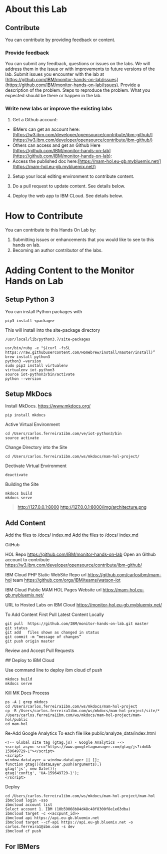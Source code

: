 # About this Lab

## Contribute

You can contribute by providing feedback or content. 

### Provide feedback
You can submit any feedback, questions or issues on the labs.  We will address them in the issue or with improvements to future versions of the lab. Submit issues you encounter with the lab at [https://github.com/IBM/monitor-hands-on-lab/issues](https://github.com/IBM/monitor-hands-on-lab/issues).  Provide a description of the problem.  Steps to reproduce the problem.  What you expected should be there or happen in the lab.

### Write new labs or improve the existing labs 

1. Get a Github account:  
* IBMers can get an account here: [https://w3.ibm.com/developer/opensource/contribute/ibm-github/](https://w3.ibm.com/developer/opensource/contribute/ibm-github/)
* Others can access and get an Github Here [https://github.com/IBM/monitor-hands-on-lab](https://github.com/IBM/monitor-hands-on-lab):
* Access the published doc here:[https://mam-hol.eu-gb.mybluemix.net/](https://mam-hol.eu-gb.mybluemix.net/)

2.  Setup your local editing environment to contribute content.

3.  Do a pull request to update content.   See details below.

4.  Deploy the web app to IBM CLoud.  See details below.

# How to Contribute

You can contribute to this Hands On Lab by:

1.  Submitting issues or enhancements that you would like to see to this hands on lab.
2.  Becoming an author contributor of the labs.

# Adding Content to the Monitor Hands on Lab

## Setup Python 3

You can install Python packages with

    pip3 install <package>

This will install into the site-package directory

    /usr/local/lib/python3.7/site-packages
    
    usr/bin/ruby -e "$(curl -fsSL https://raw.githubusercontent.com/Homebrew/install/master/install)”
    brew install python3
    python3 —version
    sudo pip3 install virtualenv
    virtualenv iot-python3
    source iot-python3/bin/activate
    python --version

## Setup MkDocs

Install MkDocs. https://www.mkdocs.org/

    pip install mkdocs

Active Virtual Environment 
 
    cd /Users/carlos.ferreira1ibm.com/ve/iot-python3/bin
    source activate
   
Change Directory into the Site
   
    cd /Users/carlos.ferreira1ibm.com/ws/mkdocs/mam-hol-project/

Dectivate Virtual Environment 

    deactivate

Building the Site

    mkdocs build
    mkdocs serve

>http://127.0.0.1:8000
http://127.0.0.1:8000/img/architecture.png

## Add Content

Add the files to /docs/ index.md
Add the files to /docs/ index.md

GitHub

HOL Repo  https://github.com/IBM/monitor-hands-on-lab
Open an Github account to contribute https://w3.ibm.com/developer/opensource/contribute/ibm-github/

IBM Cloud PHP Static WebSite Repo url https://github.com/carlosibm/mam-hol
team https://github.com/orgs/IBM/teams/watson-iot

IBM Cloud Public MAM HOL Pages Website url https://mam-hol.eu-gb.mybluemix.net/

URL to Hosted Labs on IBM Cloud  https://monitor-hol.eu-gb.mybluemix.net/

To Add Content First Pull Latest Content Locally

    git pull  https://github.com/IBM/monitor-hands-on-lab.git master
    git status 
    git add   files shown as changed in status
    git commit -m “message of changes”
    git push origin master

Review and Accept Pull Requests


## Deploy to IBM Cloud

Use command line to deploy ibm cloud cf push

    mkdocs build
    mkdocs serve
 
Kill MK Docs Process
 
    ps -A | grep mkdocs
    cd /Users/carlos.ferreira1ibm.com/ws/mkdocs/mam-hol-project
    cp -R /Users/carlos.ferreira1ibm.com/ws/mkdocs/mam-hol-project/site/* /Users/carlos.ferreira1ibm.com/ws/mkdocs/mam-hol-project/mam-hol/public
    cd mam-hol

Re-Add Google Analytics
To each file like  public/analyze_data/index.html

    <!-- Global site tag (gtag.js) - Google Analytics -->
    <script async src="https://www.googletagmanager.com/gtag/js?id=UA-159649729-1"></script>
    <script>
    window.dataLayer = window.dataLayer || [];
    function gtag(){dataLayer.push(arguments);}
    gtag('js', new Date());
    gtag('config', 'UA-159649729-1');
    </script>

Deploy
    
    cd /Users/carlos.ferreira1ibm.com/ws/mkdocs/mam-hol-project/mam-hol
    ibmcloud login -sso
    ibmcloud account list
    Select account 1. IBM (10b59068b84d48c48f8300f8e1e63dba)
    ibmcloud target -c <<accpunt_id>>
    ibmcloud api https://api.eu-gb.bluemix.net
    ibmcloud target --cf-api https://api.eu-gb.bluemix.net -o carlos.ferreira1@ibm.com -s dev
    ibmcloud cf push

## For IBMers